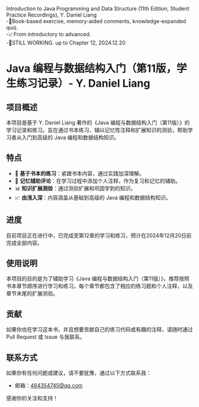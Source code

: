 Introduction to Java Programming and Data Structure (11th Edition, Student Practice Recordings), Y. Daniel Liang      
-📗Book-based exercise, memory-aided comments, knowledge-expanded quiz.      
-📈From introductory to advanced.        
-🎯STILL WORKING. up to Chapter 12, 2024.12.20   

# Java 编程与数据结构入门（第11版，学生练习记录）- Y. Daniel Liang

## 项目概述

本项目是基于 Y. Daniel Liang 著作的《Java 编程与数据结构入门（第11版）》的学习记录和练习。旨在通过书本练习、辅以记忆性注释和扩展知识的测验，帮助学习者从入门到高级的 Java 编程和数据结构知识。

## 特点

- 📗 **基于书本的练习**：紧跟书本内容，通过实践加深理解。
- 📝 **记忆辅助评论**：在学习过程中添加个人注释，作为复习和记忆的辅助。
- 📊 **知识扩展测验**：通过测验扩展和巩固学到的知识。
- 📈 **由浅入深**：内容涵盖从基础到高级的 Java 编程和数据结构知识。

## 进度

目前项目正在进行中，已完成至第12章的学习和练习，预计在2024年12月20日前完成全部内容。

## 使用说明

本项目的目的是为了辅助学习《Java 编程与数据结构入门（第11版）》，推荐按照书本章节顺序进行学习和练习。每个章节都包含了相应的练习题和个人注释，以及章节末尾的扩展测验。

## 贡献

如果你也在学习这本书，并且想要贡献自己的练习代码或有趣的注释，请随时通过 Pull Request 或 Issue 与我联系。

## 联系方式

如果你有任何问题或建议，请不要犹豫，通过以下方式联系我：
- 邮箱：484354745@qq.com

感谢你的关注和支持！

 
